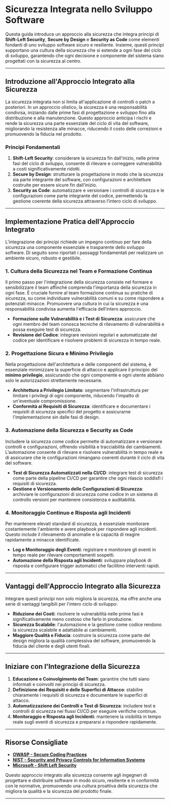 # Sicurezza Integrata nello Sviluppo Software

Questa guida introduce un approccio alla sicurezza che integra principi di **Shift-Left Security**, **Secure by Design** e **Security as Code** come elementi fondanti di uno sviluppo software sicuro e resiliente. Insieme, questi principi supportano una cultura della sicurezza che si estende a ogni fase del ciclo di sviluppo, garantendo che ogni decisione e componente del sistema siano progettati con la sicurezza al centro.

---

## Introduzione all'Approccio Integrato alla Sicurezza

La sicurezza integrata non si limita all'applicazione di controlli o patch a posteriori. In un approccio olistico, la sicurezza è una responsabilità condivisa, iniziando dalle prime fasi di progettazione e sviluppo fino alla distribuzione e alla manutenzione. Questo approccio anticipa i rischi e rende la sicurezza una parte essenziale del ciclo di vita del software, migliorando la resistenza alle minacce, riducendo il costo delle correzioni e promuovendo la fiducia nel prodotto.

### Principi Fondamentali

1. **Shift-Left Security**: considerare la sicurezza fin dall'inizio, nelle prime fasi del ciclo di sviluppo, consente di rilevare e correggere vulnerabilità a costi significativamente ridotti.
2. **Secure by Design**: strutturare la progettazione in modo che la sicurezza sia parte integrante del software, con configurazioni e architetture costruite per essere sicure fin dall’inizio.
3. **Security as Code**: automatizzare e versionare i controlli di sicurezza e le configurazioni come parte integrante del codice, permettendo la gestione coerente della sicurezza attraverso l’intero ciclo di sviluppo.

---

## Implementazione Pratica dell'Approccio Integrato

L’integrazione dei principi richiede un impegno continuo per fare della sicurezza una componente essenziale e trasparente dello sviluppo software. Di seguito sono riportati i passaggi fondamentali per realizzare un ambiente sicuro, robusto e gestibile.

### 1. Cultura della Sicurezza nel Team e Formazione Continua

Il primo passo per l'integrazione della sicurezza consiste nel formare e sensibilizzare il team affinché comprenda l'importanza della sicurezza in ogni fase. È cruciale fornire al team formazione continua su pratiche di sicurezza, su come individuare vulnerabilità comuni e su come rispondere a potenziali minacce. Promuovere una cultura in cui la sicurezza è una responsabilità condivisa aumenta l'efficacia dell’intero approccio.

- **Formazione sulle Vulnerabilità e i Test di Sicurezza**: assicurare che ogni membro del team conosca tecniche di rilevamento di vulnerabilità e possa eseguire test di sicurezza.
- **Revisione del Codice**: integrare revisioni regolari e automatizzate del codice per identificare e risolvere problemi di sicurezza in tempo reale.

### 2. Progettazione Sicura e Minimo Privilegio

Nella progettazione dell'architettura e delle componenti del sistema, è essenziale minimizzare la superficie di attacco e applicare il principio del **minimo privilegio**, assicurando che ogni componente e ogni utente abbiano solo le autorizzazioni strettamente necessarie.

- **Architettura a Privilegio Limitato**: segmentare l'infrastruttura per limitare i privilegi di ogni componente, riducendo l'impatto di un'eventuale compromissione.
- **Conformità ai Requisiti di Sicurezza**: identificare e documentare i requisiti di sicurezza specifici del progetto e assicurarne l'implementazione sin dalle fasi di design.

### 3. Automazione della Sicurezza e Security as Code

Includere la sicurezza come codice permette di automatizzare e versionare controlli e configurazioni, offrendo visibilità e tracciabilità dei cambiamenti. L’automazione consente di rilevare e risolvere vulnerabilità in tempo reale e di assicurare che le configurazioni rimangano coerenti durante il ciclo di vita del software.

- **Test di Sicurezza Automatizzati nella CI/CD**: integrare test di sicurezza come parte della pipeline CI/CD per garantire che ogni rilascio soddisfi i requisiti di sicurezza.
- **Gestione e Versionamento delle Configurazioni di Sicurezza**: archiviare le configurazioni di sicurezza come codice in un sistema di controllo versioni per mantenere consistenza e auditabilità.

### 4. Monitoraggio Continuo e Risposta agli Incidenti

Per mantenere elevati standard di sicurezza, è essenziale monitorare costantemente l'ambiente e avere playbook per rispondere agli incidenti. Questo include il rilevamento di anomalie e la capacità di reagire rapidamente a minacce identificate.

- **Log e Monitoraggio degli Eventi**: registrare e monitorare gli eventi in tempo reale per rilevare comportamenti sospetti.
- **Automazione della Risposta agli Incidenti**: sviluppare playbook di risposta e configurare trigger automatici che facilitino interventi rapidi.

---

## Vantaggi dell'Approccio Integrato alla Sicurezza

Integrare questi principi non solo migliora la sicurezza, ma offre anche una serie di vantaggi tangibili per l'intero ciclo di sviluppo:

- **Riduzione dei Costi**: risolvere le vulnerabilità nelle prime fasi è significativamente meno costoso che farlo in produzione.
- **Sicurezza Scalabile**: l'automazione e la gestione come codice rendono la sicurezza scalabile e adattabile ai cambiamenti.
- **Maggiore Qualità e Fiducia**: costruire la sicurezza come parte del design migliora la qualità complessiva del software, promuovendo la fiducia del cliente e degli utenti finali.

---

## Iniziare con l'Integrazione della Sicurezza

1. **Educazione e Coinvolgimento del Team**: garantire che tutti siano informati e coinvolti nei principi di sicurezza.
2. **Definizione dei Requisiti e delle Superfici di Attacco**: stabilire chiaramente i requisiti di sicurezza e documentare le superfici di attacco.
3. **Automatizzazione dei Controlli e Test di Sicurezza**: includere test e controlli di sicurezza nei flussi CI/CD per eseguire verifiche continue.
4. **Monitoraggio e Risposta agli Incidenti**: mantenere la visibilità in tempo reale sugli eventi di sicurezza e prepararsi a rispondere rapidamente.

---

## Risorse Consigliate

- **[OWASP - Secure Coding Practices](https://owasp.org/www-project-secure-coding-practices/)**
- **[NIST - Security and Privacy Controls for Information Systems](https://csrc.nist.gov/publications)**
- **[Microsoft - Shift Left Security](https://www.microsoft.com/security)**

Questo approccio integrato alla sicurezza consente agli ingegneri di progettare e distribuire software in modo sicuro, resiliente e in conformità con le normative, promuovendo una cultura proattiva della sicurezza che migliora la qualità e la sicurezza del prodotto finale.

---

